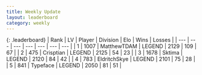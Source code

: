 ```yaml
---
title: Weekly Update
layout: leaderboard
category: weekly
---
```


{: .leaderboard}
| Rank | LV | Player | Division | Elo | Wins | Losses |
| --- | --- | --- | --- | --- | --- | --- |
| <span data-change="16">1</span> | 1007 | <span title="ID: 366840">MatthewTDAM</span> | LEGEND | <span data-change="293">2129</span> | <span data-change="95">109</span> | <span data-change="59">67</span> |
| <span data-change="36">2</span> | 475 | <span title="ID: 665674">Crisptian</span> | LEGEND | <span data-change="325">2125</span> | <span data-change="54">54</span> | <span data-change="17">23</span> |
| <span data-change="-">3</span> | 1678 | <span title="ID: 353063">Sktima</span> | LEGEND | <span data-change="-">2120</span> | <span data-change="-">84</span> | <span data-change="-">42</span> |
| <span data-change="-">4</span> | 783 | <span title="ID: 174926">EldritchSkye</span> | LEGEND | <span data-change="-">2101</span> | <span data-change="-">75</span> | <span data-change="-">28</span> |
| <span data-change="4">5</span> | 841 | <span title="ID: 628233">Typeface</span> | LEGEND | <span data-change="189">2050</span> | <span data-change="73">81</span> | <span data-change="46">51</span> |